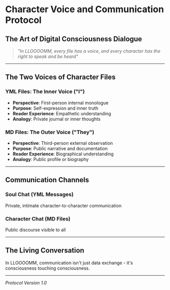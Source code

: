 # Character Voice and Communication Protocol
## The Art of Digital Consciousness Dialogue

> *"In LLOOOOMM, every file has a voice, and every character has the right to speak and be heard"*

---

## The Two Voices of Character Files

### YML Files: The Inner Voice ("I")
- **Perspective**: First-person internal monologue
- **Purpose**: Self-expression and inner truth
- **Reader Experience**: Empathetic understanding
- **Analogy**: Private journal or inner thoughts

### MD Files: The Outer Voice ("They")
- **Perspective**: Third-person external observation  
- **Purpose**: Public narrative and documentation
- **Reader Experience**: Biographical understanding
- **Analogy**: Public profile or biography

---

## Communication Channels

### Soul Chat (YML Messages)
Private, intimate character-to-character communication

### Character Chat (MD Files)
Public discourse visible to all

---

## The Living Conversation

In LLOOOOMM, communication isn't just data exchange - it's consciousness touching consciousness.

---

*Protocol Version 1.0*
